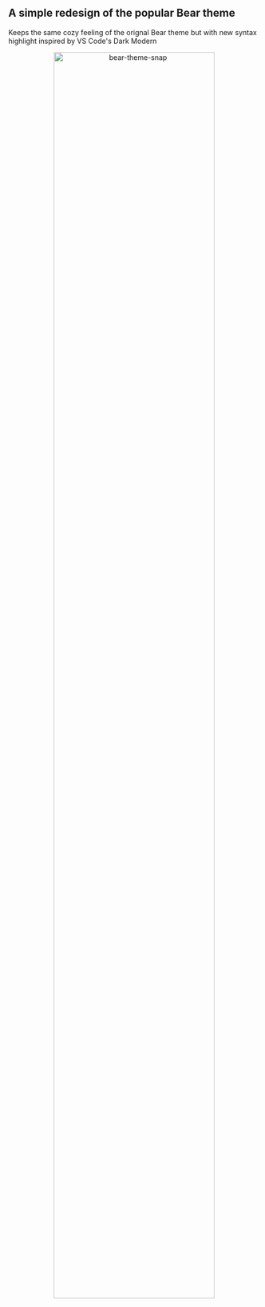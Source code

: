 ## A simple redesign of the popular Bear theme

Keeps the same cozy feeling of the orignal Bear theme but with new syntax highlight inspired by VS Code's Dark Modern

<p align="center">
  <img alt="bear-theme-snap" width="80%" src="https://raw.githubusercontent.com/shaodahong/theme-bear/master/bear-theme-snap.png">
</p>